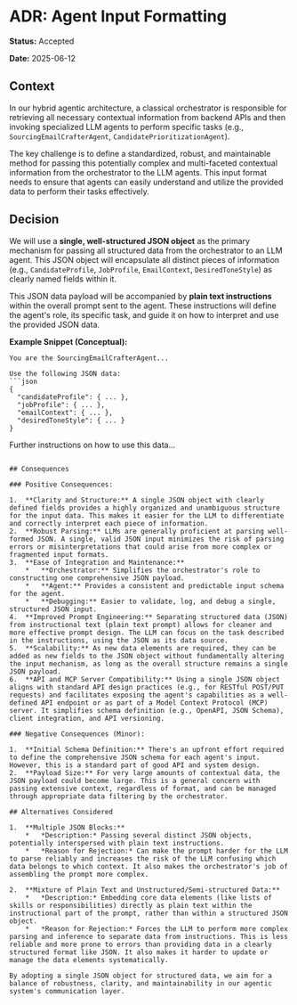 # ADR: Agent Input Formatting

**Status:** Accepted

**Date:** 2025-06-12

## Context

In our hybrid agentic architecture, a classical orchestrator is responsible for retrieving all necessary contextual information from backend APIs and then invoking specialized LLM agents to perform specific tasks (e.g., `SourcingEmailCrafterAgent`, `CandidatePrioritizationAgent`).

The key challenge is to define a standardized, robust, and maintainable method for passing this potentially complex and multi-faceted contextual information from the orchestrator to the LLM agents. This input format needs to ensure that agents can easily understand and utilize the provided data to perform their tasks effectively.

## Decision

We will use a **single, well-structured JSON object** as the primary mechanism for passing all structured data from the orchestrator to an LLM agent. This JSON object will encapsulate all distinct pieces of information (e.g., `CandidateProfile`, `JobProfile`, `EmailContext`, `DesiredToneStyle`) as clearly named fields within it.

This JSON data payload will be accompanied by **plain text instructions** within the overall prompt sent to the agent. These instructions will define the agent's role, its specific task, and guide it on how to interpret and use the provided JSON data.

**Example Snippet (Conceptual):**

```
You are the SourcingEmailCrafterAgent...

Use the following JSON data:
```json
{
  "candidateProfile": { ... },
  "jobProfile": { ... },
  "emailContext": { ... },
  "desiredToneStyle": { ... }
}
```
Further instructions on how to use this data...
```

## Consequences

### Positive Consequences:

1.  **Clarity and Structure:** A single JSON object with clearly defined fields provides a highly organized and unambiguous structure for the input data. This makes it easier for the LLM to differentiate and correctly interpret each piece of information.
2.  **Robust Parsing:** LLMs are generally proficient at parsing well-formed JSON. A single, valid JSON input minimizes the risk of parsing errors or misinterpretations that could arise from more complex or fragmented input formats.
3.  **Ease of Integration and Maintenance:**
    *   **Orchestrator:** Simplifies the orchestrator's role to constructing one comprehensive JSON payload.
    *   **Agent:** Provides a consistent and predictable input schema for the agent.
    *   **Debugging:** Easier to validate, log, and debug a single, structured JSON input.
4.  **Improved Prompt Engineering:** Separating structured data (JSON) from instructional text (plain text prompt) allows for cleaner and more effective prompt design. The LLM can focus on the task described in the instructions, using the JSON as its data source.
5.  **Scalability:** As new data elements are required, they can be added as new fields to the JSON object without fundamentally altering the input mechanism, as long as the overall structure remains a single JSON payload.
6.  **API and MCP Server Compatibility:** Using a single JSON object aligns with standard API design practices (e.g., for RESTful POST/PUT requests) and facilitates exposing the agent's capabilities as a well-defined API endpoint or as part of a Model Context Protocol (MCP) server. It simplifies schema definition (e.g., OpenAPI, JSON Schema), client integration, and API versioning.

### Negative Consequences (Minor):

1.  **Initial Schema Definition:** There's an upfront effort required to define the comprehensive JSON schema for each agent's input. However, this is a standard part of good API and system design.
2.  **Payload Size:** For very large amounts of contextual data, the JSON payload could become large. This is a general concern with passing extensive context, regardless of format, and can be managed through appropriate data filtering by the orchestrator.

## Alternatives Considered

1.  **Multiple JSON Blocks:**
    *   *Description:* Passing several distinct JSON objects, potentially interspersed with plain text instructions.
    *   *Reason for Rejection:* Can make the prompt harder for the LLM to parse reliably and increases the risk of the LLM confusing which data belongs to which context. It also makes the orchestrator's job of assembling the prompt more complex.

2.  **Mixture of Plain Text and Unstructured/Semi-structured Data:**
    *   *Description:* Embedding core data elements (like lists of skills or responsibilities) directly as plain text within the instructional part of the prompt, rather than within a structured JSON object.
    *   *Reason for Rejection:* Forces the LLM to perform more complex parsing and inference to separate data from instructions. This is less reliable and more prone to errors than providing data in a clearly structured format like JSON. It also makes it harder to update or manage the data elements systematically.

By adopting a single JSON object for structured data, we aim for a balance of robustness, clarity, and maintainability in our agentic system's communication layer.
